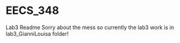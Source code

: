 # EECS_348
Lab3 Readme
Sorry about the mess so currently the lab3 work is in lab3_GianniLouisa folder!
